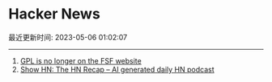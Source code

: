 # Hacker News

最近更新时间: 2023-05-06 01:02:07

--- 
1. [GPL is no longer on the FSF website](https://www.gnu.org/licenses/gpl.html) 
2. [Show HN: The HN Recap – AI generated daily HN podcast](https://hackernewsrecap.buzzsprout.com) 
